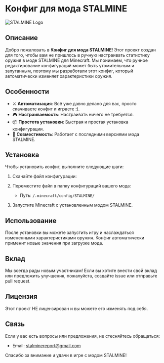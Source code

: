 # Конфиг для мода STALMINE

![STALMINE Logo](https://store-images.s-microsoft.com/image/apps.33777.13510798887117149.96f9b874-c20f-4bc3-9772-ca28acb3b9a2.203f45ad-a6b2-4fd2-add4-a203b5e47ba2)

## Описание

Добро пожаловать в **Конфиг для мода STALMINE**! Этот проект создан для того, чтобы вам не пришлось в ручную настраивать статистику оружия в моде STALMINE для Minecraft. 
Мы понимаем, что ручное редактирование конфигураций может быть утомительным и запутанным, 
поэтому мы разработали этот конфиг, который автоматически изменяет характеристики оружия.

## Особенности

- ⚔️ **Автоматизация**: Всё уже давно делано для вас, просто скачиваете конфиг и играете :).
- 🎮 **Настраиваемость**: Настраивать ничего не требуется.
- 📦 **Простота установки**: Быстрая и простая установка конфигурации.
- 🔄 **Совместимость**: Работает с последними версиями мода STALMINE.

## Установка

Чтобы установить конфиг, выполните следующие шаги:

1. Скачайте файл конфигурации:

2. Переместите файл в папку конфигураций вашего мода:
   - Путь: `/.minecraft/config/STALMINE/`

3. Запустите Minecraft с установленным модом STALMINE.

## Использование

После установки вы можете запустить игру и наслаждаться измененными характеристиками оружия. Конфиг автоматически применит новые значения при загрузке мода.

## Вклад

Мы всегда рады новым участникам! Если вы хотите внести свой вклад или предложить улучшения, пожалуйста, создайте issue или отправьте pull request.

## Лицензия

Этот проект НЕ лицензирован и вы можете его изменять под себя.

## Связь

Если у вас есть вопросы или предложения, не стесняйтесь обращаться:

- Email: stalminereport@gmail.com

Спасибо за внимание и удачи в игре с модом STALMINE!
